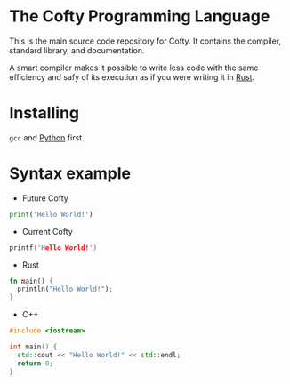 # The Cofty Programming Language
This is the main source code repository for Cofty. It contains the compiler, standard library, and documentation.

A smart compiler makes it possible to write less code with the same efficiency and safy of its execution as if you were writing it in [Rust].

[Rust]: https://www.rust-lang.org

# Installing
`gcc` and [Python](https://www.python.org/downloads/) first.

# Syntax example
- Future Cofty
```Python
print('Hello World!')
```
- Current Cofty
```cpp
printf('Hello World!')
```
- Rust
```Rust
fn main() {
  println("Hello World!");
}
```
- C++
```cpp
#include <iostream>

int main() {
  std::cout << "Hello World!" << std::endl;
  return 0;
}
```
